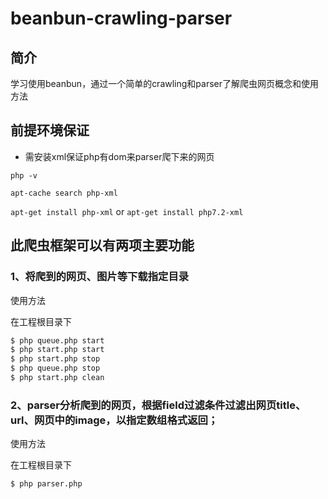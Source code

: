 # beanbun-crawling-parser

## 简介

学习使用beanbun，通过一个简单的crawling和parser了解爬虫网页概念和使用方法

## 前提环境保证

- 需安装xml保证php有dom来parser爬下来的网页

`php -v`

`apt-cache search php-xml`

`apt-get install php-xml` or `apt-get install php7.2-xml`

## 此爬虫框架可以有两项主要功能

### 1、将爬到的网页、图片等下载指定目录

使用方法

在工程根目录下

```sh
$ php queue.php start
$ php start.php start
$ php start.php stop
$ php queue.php stop
$ php start.php clean
```

### 2、parser分析爬到的网页，根据field过滤条件过滤出网页title、url、网页中的image，以指定数组格式返回；

使用方法

在工程根目录下

```
$ php parser.php
```